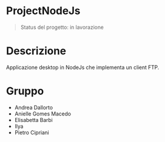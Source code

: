 # ProjectNodeJs

> Status del progetto: in lavorazione

# Descrizione

Applicazione desktop in NodeJs che implementa un client FTP.

# Gruppo

- Andrea Dallorto
- Anielle Gomes Macedo
- Elisabetta Barbi
- Ilya
- Pietro Cipriani
